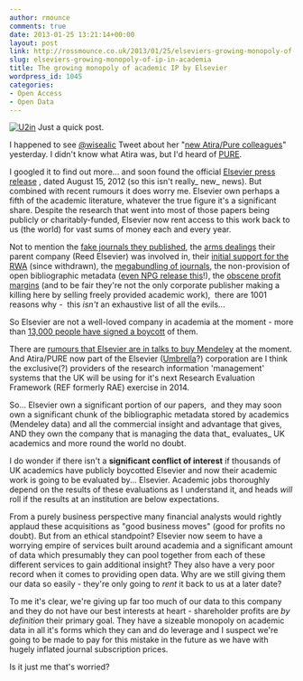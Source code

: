 ```yaml
---
author: rmounce
comments: true
date: 2013-01-25 13:21:14+00:00
layout: post
link: http://rossmounce.co.uk/2013/01/25/elseviers-growing-monopoly-of-ip-in-academia/
slug: elseviers-growing-monopoly-of-ip-in-academia
title: The growing monopoly of academic IP by Elsevier
wordpress_id: 1045
categories:
- Open Access
- Open Data
---
```


[![U2in](http://farm9.staticflickr.com/8055/8413021089_522c1411ed.jpg)](http://www.flickr.com/photos/79472036@N07/8413021089/)
Just a quick post.

I happened to see [@wisealic](https://twitter.com/wisealic) Tweet about her "[new Atira/Pure colleagues](https://twitter.com/wisealic/status/294451180464123906)" yesterday. I didn't know what Atira was, but I'd heard of [PURE](http://www.atira.dk/en/pure/).

I googled it to find out more... and soon found the official [Elsevier press release](http://www.elsevier.com/about/press-releases/science-and-technology/elsevier-acquires-atira,-a-provider-of-research-management-solutions) , dated August 15, 2012 (so this isn't really_ new_ news). But combined with recent rumours it does worry me. Elsevier own perhaps a fifth of the academic literature, whatever the true figure it's a significant share. Despite the research that went into most of those papers being publicly or charitably-funded, Elsevier now rent access to this work back to us (the world) for vast sums of money each and every year.

Not to mention the [fake journals they published](http://www.the-scientist.com/?articles.view/articleNo/27383/title/Elsevier-published-6-fake-journals/), the [arms dealings](http://dx.doi.org/10.1016/S0140-6736(05)67306-0) their parent company (Reed Elsevier) was involved in, their [initial support for the RWA](http://en.wikipedia.org/wiki/Research_Works_Act) (since withdrawn), the [megabundling of journals](http://ucfagls.wordpress.com/2012/03/04/the-cost-of-subscribing-to-academic-journals/), the non-provision of open bibliographic metadata ([even NPG release this](http://openbiblio.net/2012/04/05/nature-releases-metadata-for-450k-articles-into-the-public-domain/)!), the [obscene profit margins](http://www.guardian.co.uk/commentisfree/2011/aug/29/academic-publishers-murdoch-socialist) (and to be fair they're not the only corporate publisher making a killing here by selling freely provided academic work),  there are 1001 reasons why -  this _isn't_ an exhaustive list of all the evils...

So Elsevier are not a well-loved company in academia at the moment - more than [13,000 people have signed a boycott](http://thecostofknowledge.com/) of them.

There are [rumours that Elsevier are in talks to buy Mendeley](http://techcrunch.com/2013/01/17/elsevier-mendeley-education/) at the moment. And Atira/PURE now part of the Elsevier ([Umbrella](http://residentevil.wikia.com/Umbrella_Corporation)?) corporation are I think the exclusive(?) providers of the research information 'management' systems that the UK will be using for it's next Research Evaluation Framework (REF formerly RAE) exercise in 2014.

So... Elsevier own a significant portion of our papers,  and they may soon own a significant chunk of the bibliographic metadata stored by academics (Mendeley data) and all the commercial insight and advantage that gives, AND they own the company that is managing the data that_ evaluates_ UK academics and more round the world no doubt.

I do wonder if there isn't a **significant conflict of interest** if thousands of UK academics have publicly boycotted Elsevier and now their academic work is going to be evaluated by... Elsevier. Academic jobs thoroughly depend on the results of these evaluations as I understand it, and heads _will_ roll if the results at an institution are below expectations.

From a purely business perspective many financial analysts would rightly applaud these acquisitions as "good business moves" (good for profits no doubt). But from an ethical standpoint? Elsevier now seem to have a worrying empire of services built around academia and a significant amount of data which presumably they can pool together from each of these different services to gain additional insight? They also have a very poor record when it comes to providing open data. Why are we still giving them our data so easily - they're only going to _rent_ it back to us at a later date?

To me it's clear, we're giving up far too much of our data to this company and they do not have our best interests at heart - shareholder profits are _by definition_ their primary goal. They have a sizeable monopoly on academic data in all it's forms which they can and do leverage and I suspect we're going to be made to pay for this mistake in the future as we have with hugely inflated journal subscription prices.

Is it just me that's worried?
